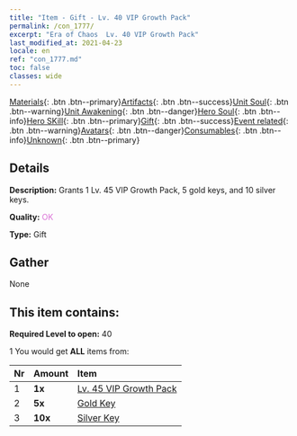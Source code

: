 ```yaml
---
title: "Item - Gift - Lv. 40 VIP Growth Pack"
permalink: /con_1777/
excerpt: "Era of Chaos  Lv. 40 VIP Growth Pack"
last_modified_at: 2021-04-23
locale: en
ref: "con_1777.md"
toc: false
classes: wide
---
```

 [Materials](/Items/){: .btn .btn--primary}[Artifacts](/Items/Artifacts/){: .btn .btn--success}[Unit Soul](/Items/UnitSoul/){: .btn .btn--warning}[Unit Awakening](/Items/UnitAwakening/){: .btn .btn--danger}[Hero Soul](/Items/HeroSoul/){: .btn .btn--info}[Hero SKill](/Items/HeroSkill/){: .btn .btn--primary}[Gift](/Items/Gift/){: .btn .btn--success}[Event related](/Items/Events/){: .btn .btn--warning}[Avatars](/Items/Avatars/){: .btn .btn--danger}[Consumables](/Items/Consumables/){: .btn .btn--info}[Unknown](/Items/Unknown/){: .btn .btn--primary}

## Details
 **Description:** Grants 1 Lv. 45 VIP Growth Pack, 5 gold keys, and 10 silver keys.

 **Quality:** <span style="color: #DA70D6">OK</span>

 **Type:** Gift

## Gather

  None

## This item contains:

 **Required Level to open:** 40

 1 You would get **ALL** items  from:

  | Nr | Amount |     Item    |
  |:---|:-------|:------------|
  | 1 |  **1x** | [Lv. 45 VIP Growth Pack](/Items/con_1778/) |  | 
  | 2 |  **5x** | [Gold Key](/Items/con_783/) |  | 
  | 3 |  **10x** | [Silver Key](/Items/con_693/) |  | 
